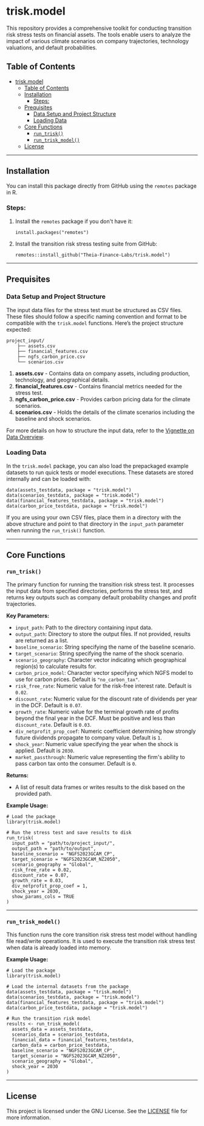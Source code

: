# trisk.model

This repository provides a comprehensive toolkit for conducting transition risk stress tests on financial assets. The tools enable users to analyze the impact of various climate scenarios on company trajectories, technology valuations, and default probabilities.

## Table of Contents

- [trisk.model](#triskmodel)
  - [Table of Contents](#table-of-contents)
  - [Installation](#installation)
    - [Steps:](#steps)
  - [Prequisites](#prequisites)
    - [Data Setup and Project Structure](#data-setup-and-project-structure)
    - [Loading Data](#loading-data)
  - [Core Functions](#core-functions)
    - [`run_trisk()`](#run_trisk)
    - [`run_trisk_model()`](#run_trisk_model)
  - [License](#license)

---

## Installation

You can install this package directly from GitHub using the `remotes` package in R.

### Steps:

1. Install the `remotes` package if you don't have it:

    ```{r}
    install.packages("remotes")
    ```

2. Install the transition risk stress testing suite from GitHub:

    ```{r}
    remotes::install_github("Theia-Finance-Labs/trisk.model")
    ```

---

## Prequisites

### Data Setup and Project Structure

The input data files for the stress test must be structured as CSV files. These files should follow a specific naming convention and format to be compatible with the `trisk.model` functions. Here’s the project structure expected:

```plaintext
project_input/
    ├── assets.csv
    ├── financial_features.csv
    ├── ngfs_carbon_price.csv
    └── scenarios.csv
```

1. **assets.csv** - Contains data on company assets, including production, technology, and geographical details.
2. **financial_features.csv** - Contains financial metrics needed for the stress test.
3. **ngfs_carbon_price.csv** - Provides carbon pricing data for the climate scenarios.
4. **scenarios.csv** - Holds the details of the climate scenarios including the baseline and shock scenarios.

For more details on how to structure the input data, refer to the [Vignette on Data Overview](https://theia-finance-labs.github.io/trisk.model/articles/trisk-data-overview.html).


### Loading Data

In the `trisk.model` package, you can also load the prepackaged example datasets to run quick tests or model executions. These datasets are stored internally and can be loaded with:

```{r}
data(assets_testdata, package = "trisk.model")
data(scenarios_testdata, package = "trisk.model")
data(financial_features_testdata, package = "trisk.model")
data(carbon_price_testdata, package = "trisk.model")
```

If you are using your own CSV files, place them in a directory with the above structure and point to that directory in the `input_path` parameter when running the `run_trisk()` function.

---

## Core Functions

### `run_trisk()`

The primary function for running the transition risk stress test. It processes the input data from specified directories, performs the stress test, and returns key outputs such as company default probability changes and profit trajectories.

**Key Parameters:**

- `input_path`: Path to the directory containing input data.
- `output_path`: Directory to store the output files. If not provided, results are returned as a list.
- `baseline_scenario`: String specifying the name of the baseline scenario.
- `target_scenario`: String specifying the name of the shock scenario.
- `scenario_geography`: Character vector indicating which geographical region(s) to calculate results for.
- `carbon_price_model`: Character vector specifying which NGFS model to use for carbon prices. Default is `"no_carbon_tax"`.
- `risk_free_rate`: Numeric value for the risk-free interest rate. Default is `0.02`.
- `discount_rate`: Numeric value for the discount rate of dividends per year in the DCF. Default is `0.07`.
- `growth_rate`: Numeric value for the terminal growth rate of profits beyond the final year in the DCF. Must be positive and less than `discount_rate`. Default is `0.03`.
- `div_netprofit_prop_coef`: Numeric coefficient determining how strongly future dividends propagate to company value. Default is `1`.
- `shock_year`: Numeric value specifying the year when the shock is applied. Default is `2030`.
- `market_passthrough`: Numeric value representing the firm's ability to pass carbon tax onto the consumer. Default is `0`.

**Returns:**

- A list of result data frames or writes results to the disk based on the provided path.

**Example Usage:**

```{r}
# Load the package
library(trisk.model)

# Run the stress test and save results to disk
run_trisk(
  input_path = "path/to/project_input/",
  output_path = "path/to/output",
  baseline_scenario = "NGFS2023GCAM_CP",
  target_scenario = "NGFS2023GCAM_NZ2050",
  scenario_geography = "Global",
  risk_free_rate = 0.02,
  discount_rate = 0.07,
  growth_rate = 0.03,
  div_netprofit_prop_coef = 1,
  shock_year = 2030,
  show_params_cols = TRUE
)
```

---

### `run_trisk_model()`

This function runs the core transition risk stress test model without handling file read/write operations. It is used to execute the transition risk stress test when data is already loaded into memory.

**Example Usage:**

```{r}
# Load the package
library(trisk.model)

# Load the internal datasets from the package
data(assets_testdata, package = "trisk.model")
data(scenarios_testdata, package = "trisk.model")
data(financial_features_testdata, package = "trisk.model")
data(carbon_price_testdata, package = "trisk.model")

# Run the transition risk model
results <- run_trisk_model(
  assets_data = assets_testdata,
  scenarios_data = scenarios_testdata,
  financial_data = financial_features_testdata,
  carbon_data = carbon_price_testdata,
  baseline_scenario = "NGFS2023GCAM_CP",
  target_scenario = "NGFS2023GCAM_NZ2050",
  scenario_geography = "Global",
  shock_year = 2030
)
```

---

## License

This project is licensed under the GNU License. See the [LICENSE](LICENSE) file for more information.
